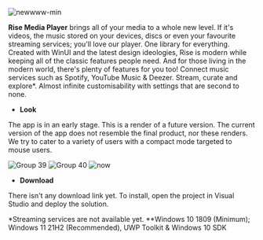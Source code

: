 ![newwww-min](https://user-images.githubusercontent.com/74561130/130691567-d7a0e4ab-6791-4e08-924a-89ff220e4e4d.png)

**Rise Media Player** brings all of your media to a whole new level. If it's videos, the music stored on your devices, discs or even your favourite streaming services; you'll love our player. One library for everything. Created with WinUI and the latest design ideologies, Rise is modern while keeping all of the classic features people need. And for those living in the modern world, there's plenty of features for you too! Connect music services such as Spotify, YouTube Music & Deezer. Stream, curate and explore*. Almost infinite customisability with settings that are second to none.


- **Look**

The app is in an early stage. This is a render of a future version. The current version of the app does not resemble the final product, nor these renders. We try to cater to a variety of users with a compact mode targeted to mouse users. 

![Group 39](https://user-images.githubusercontent.com/74561130/129236201-4af67799-becc-464b-91c6-c02d58342d04.png)
![Group 40](https://user-images.githubusercontent.com/74561130/129236191-15f9688f-a123-4a20-af92-f1ad9d7dd7a3.png)
![now](https://user-images.githubusercontent.com/74561130/129236229-f8597d13-032b-4538-a9eb-1c147e1a843d.png)


- **Download**

There isn't any download link yet. To install, open the project in Visual Studio and deploy the solution.

\*Streaming services are not available yet.
\*\*Windows 10 1809 (Minimum); Windows 11 21H2 (Recommended), UWP Toolkit & Windows 10 SDK
